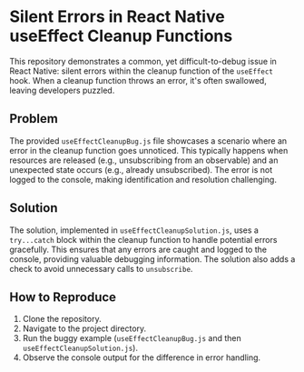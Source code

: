 # Silent Errors in React Native useEffect Cleanup Functions

This repository demonstrates a common, yet difficult-to-debug issue in React Native: silent errors within the cleanup function of the `useEffect` hook.  When a cleanup function throws an error, it's often swallowed, leaving developers puzzled.

## Problem
The provided `useEffectCleanupBug.js` file showcases a scenario where an error in the cleanup function goes unnoticed.  This typically happens when resources are released (e.g., unsubscribing from an observable) and an unexpected state occurs (e.g., already unsubscribed).  The error is not logged to the console, making identification and resolution challenging.

## Solution
The solution, implemented in `useEffectCleanupSolution.js`, uses a `try...catch` block within the cleanup function to handle potential errors gracefully.  This ensures that any errors are caught and logged to the console, providing valuable debugging information. The solution also adds a check to avoid unnecessary calls to `unsubscribe`. 

## How to Reproduce
1. Clone the repository.
2. Navigate to the project directory.
3. Run the buggy example (`useEffectCleanupBug.js` and then `useEffectCleanupSolution.js`).
4. Observe the console output for the difference in error handling.